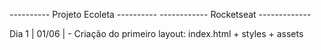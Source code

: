---------- Projeto Ecoleta ----------
------------ Rocketseat -------------

Dia 1 | 01/06 | - Criação do primeiro layout: index.html + styles + assets